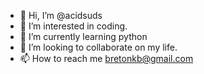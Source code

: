 - 👋 Hi, I’m @acidsuds
- 👀 I’m interested in coding.
- 🌱 I’m currently learning python
- 💞️ I’m looking to collaborate on my life.
- 📫 How to reach me bretonkb@gmail.com
